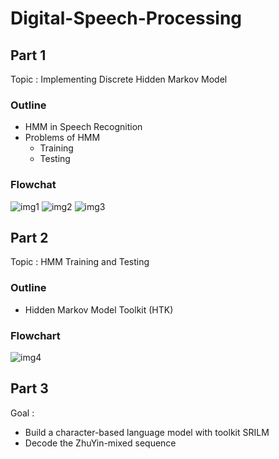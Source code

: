 # Digital-Speech-Processing

## Part 1
Topic : Implementing Discrete Hidden Markov Model

### Outline 
- HMM in Speech Recognition 
- Problems of HMM 
    - Training
    - Testing

### Flowchat

![img1](image/img1)
![img2](image/img2)
![img3](image/img3)

## Part 2
Topic : HMM Training and Testing

### Outline
- Hidden Markov Model Toolkit (HTK)

### Flowchart
![img4](image/img4)

## Part 3

Goal :
- Build a character-based language model with toolkit SRILM
- Decode the ZhuYin-mixed sequence



